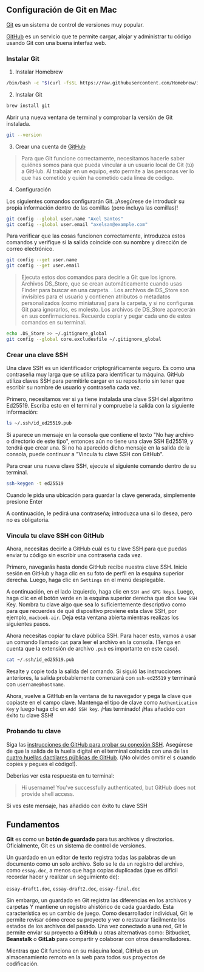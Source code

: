 ## Configuración de Git en Mac

[Git](https://git-scm.com) es un sistema de control de versiones muy popular. 

[GitHub](https://github.com) es un servicio que te permite cargar, alojar y administrar tu código usando Git con una buena interfaz web.

### Instalar Git

1. Instalar Homebrew

```bash
/bin/bash -c "$(curl -fsSL https://raw.githubusercontent.com/Homebrew/install/HEAD/install.sh)"
```

2. Instalar Git
   
```bash
brew install git
```
Abrir una nueva ventana de terminal y comprobar la versión de Git instalada.
```bash
git --version
```

3. Crear una cuenta de [GitHub](https://github.com)

>Para que Git funcione correctamente, necesitamos hacerle saber quiénes somos para que pueda vincular a un usuario local de Git (tú) a GitHub. Al trabajar en un equipo, esto permite a las personas ver lo que has cometido y quién ha cometido cada línea de código.

4. Configuración
   
Los siguientes comandos configurarán Git. ¡Asegúrese de introducir su propia información dentro de las comillas (pero incluya las comillas)!

```bash
git config --global user.name "Axel Santos"
git config --global user.email "axelsan@example.com"
```

Para verificar que las cosas funcionen correctamente, introduzca estos comandos y verifique si la salida coincide con su nombre y dirección de correo electrónico.

```bash
git config --get user.name
git config --get user.email
```

>Ejecuta estos dos comandos para decirle a Git que los ignore. Archivos DS_Store, que se crean automáticamente cuando usas Finder para buscar en una carpeta. . Los archivos de DS_Store son invisibles para el usuario y contienen atributos o metadatos personalizados (como miniaturas) para la carpeta, y si no configuras Git para ignorarlos, es molesto. Los archivos de DS_Store aparecerán en sus confirmaciones. Recuerde copiar y pegar cada uno de estos comandos en su terminal.

```bash
echo .DS_Store >> ~/.gitignore_global
git config --global core.excludesfile ~/.gitignore_global
```

### Crear una clave SSH

Una clave SSH es un identificador criptográficamente seguro. Es como una contraseña muy larga que se utiliza para identificar tu máquina. GitHub utiliza claves SSH para permitirle cargar en su repositorio sin tener que escribir su nombre de usuario y contraseña cada vez.

Primero, necesitamos ver si ya tiene instalada una clave SSH del algoritmo Ed25519. Escriba esto en el terminal y compruebe la salida con la siguiente información:

```bash
ls ~/.ssh/id_ed25519.pub
```

Si aparece un mensaje en la consola que contiene el texto "No hay archivo o directorio de este tipo", entonces aún no tiene una clave SSH Ed25519, y tendrá que crear una. Si no ha aparecido dicho mensaje en la salida de la consola, puede continuar a "Vincula tu clave SSH con GitHub".

Para crear una nueva clave SSH, ejecute el siguiente comando dentro de su terminal.

```bash
ssh-keygen -t ed25519
```
Cuando le pida una ubicación para guardar la clave generada, simplemente presione Enter

A continuación, le pedirá una contraseña; introduzca una si lo desea, pero no es obligatoria.

### Vincula tu clave SSH con GitHub

Ahora, necesitas decirle a GitHub cuál es tu clave SSH para que puedas enviar tu código sin escribir una contraseña cada vez.

Primero, navegarás hasta donde GitHub recibe nuestra clave SSH. Inicie sesión en GitHub y haga clic en su foto de perfil en la esquina superior derecha. Luego, haga clic en `Settings` en el menú desplegable.

A continuación, en el lado izquierdo, haga clic en `SSH and GPG keys`. Luego, haga clic en el botón verde en la esquina superior derecha que dice `New SSH` Key. Nombra tu clave algo que sea lo suficientemente descriptivo como para que recuerdes de qué dispositivo proviene esta clave SSH, por ejemplo, `macbook-air`. Deja esta ventana abierta mientras realizas los siguientes pasos.

Ahora necesitas copiar tu clave pública SSH. Para hacer esto, vamos a usar un comando llamado `cat` para leer el archivo en la consola. (Tenga en cuenta que la extensión de archivo `.pub` es importante en este caso).

```bash
cat ~/.ssh/id_ed25519.pub
```

Resalte y copie toda la salida del comando. Si siguió las instrucciones anteriores, la salida probablemente comenzará con `ssh-ed25519` y terminará con `username@hostname`.

Ahora, vuelve a GitHub en la ventana de tu navegador y pega la clave que copiaste en el campo clave. Mantenga el tipo de clave como `Authentication Key` y luego haga clic en `Add SSH key`. ¡Has terminado! ¡Has añadido con éxito tu clave SSH!

### Probando tu clave

Siga las [instrucciones de GitHub para probar su conexión SSH](https://docs.github.com/en/authentication/connecting-to-github-with-ssh/testing-your-ssh-connection?platform=linux). Asegúrese de que la salida de la huella digital en el terminal coincida con una de las [cuatro huellas dactilares públicas de GitHub](https://docs.github.com/en/authentication/keeping-your-account-and-data-secure/githubs-ssh-key-fingerprints). (¡No olvides omitir el `$` cuando copies y pegues el código!).

Deberías ver esta respuesta en tu terminal: 
>Hi username! You've successfully authenticated, but GitHub does not provide shell access.

Si ves este mensaje, has añadido con éxito tu clave SSH

## Fundamentos

**Git** es como un **botón de guardado** para tus archivos y directorios. Oficialmente, Git es un sistema de control de versiones.

Un guardado en un editor de texto registra todas las palabras de un documento como un solo archivo. Solo se le da un registro del archivo, como `essay.doc`, a menos que haga copias duplicadas (que es difícil recordar hacer y realizar un seguimiento de):

`essay-draft1.doc`, `essay-draft2.doc`, `essay-final.doc`

Sin embargo, un guardado en Git registra las diferencias en los archivos y carpetas Y mantiene un registro ahistórico de cada guardado. Esta característica es un cambio de juego. Como desarrollador individual, Git le permite revisar cómo crece su proyecto y ver o restaurar fácilmente los estados de los archivos del pasado. Una vez conectado a una red, Git le permite enviar su proyecto a **GitHub** u otras alternativas como: Bitbucket, **Beanstalk** o **GitLab** para compartir y colaborar con otros desarrolladores.

Mientras que Git funciona en su máquina local, GitHub es un almacenamiento remoto en la web para todos sus proyectos de codificación. 
